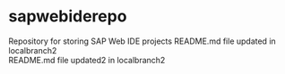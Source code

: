 # sapwebiderepo
Repository for storing SAP Web IDE projects
README.md file updated in localbranch2  
README.md file updated2 in localbranch2 
